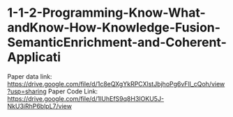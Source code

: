 # 1-1-2-Programming-Know-What-andKnow-How-Knowledge-Fusion-SemanticEnrichment-and-Coherent-Applicati
Paper data link:
https://drive.google.com/file/d/1c8eQXgYkRPCXlstJbjhoPg6vFll_cQoh/view?usp=sharing
Paper Code Link:
https://drive.google.com/file/d/1lUhEfS9q8H3IOKU5J-NkU3iRhP6blpL7/view
